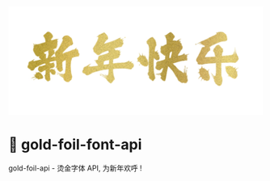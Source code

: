 

<img src="./image/happy new year.png" width="800" />

# 🎉 gold-foil-font-api
gold-foil-api - 烫金字体 API, 为新年欢呼 !

